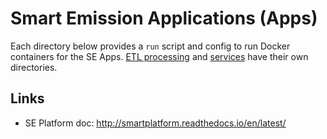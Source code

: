 # Smart Emission Applications (Apps)

Each directory below provides a ``run`` script and config to run
Docker containers for the SE Apps.
[ETL processing](../etl/README.md) and [services](../services/README.md) have their own directories.

## Links

* SE Platform doc: http://smartplatform.readthedocs.io/en/latest/
